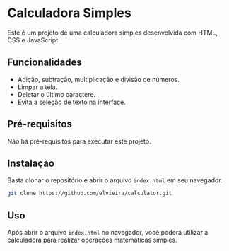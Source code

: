 # Calculadora Simples

Este é um projeto de uma calculadora simples desenvolvida com HTML, CSS e JavaScript.

## Funcionalidades

- Adição, subtração, multiplicação e divisão de números.
- Limpar a tela.
- Deletar o último caractere.
- Evita a seleção de texto na interface.

## Pré-requisitos

Não há pré-requisitos para executar este projeto.

## Instalação

Basta clonar o repositório e abrir o arquivo `index.html` em seu navegador.

```bash
git clone https://github.com/elvieira/calculator.git
```

## Uso

Após abrir o arquivo `index.html` no navegador, você poderá utilizar a calculadora para realizar operações matemáticas simples.